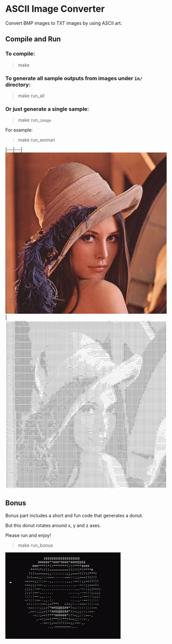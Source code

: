 # ASCII Image Converter

Convert BMP images to TXT images by using ASCII art.

## Compile and Run

<h3>To compile:</h3>

> make

<h3>To generate all sample outputs from images under <code>in/</code> directory:</h3>

> make run_all

<h3>Or just generate a single sample:</h3>

> make run_<code>image</code>

For example:

> make run_woman

|---|---|
![bmp](in/woman.bmp) | ![png](assets/woman.png)

## Bonus

Bonus part includes a short and fun code that generates a donut.

But this donut rotates around x, y and z axes.  

Please run and enjoy!

> make run_bonus

![video](assets/donut.gif)
